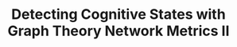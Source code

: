 ---
title: "Detecting Cognitive States with Graph Theory Network Metrics II"
project_id: 
date: 
conference_id: ""
presenters:
   - laura_buchanan
summary: "<p>OHBM, June 2014, Hamburg, Germany</p>"
file: /assets/presentations/Final_OHBM_Poster.pdf
filename: Final_OHBM_Poster.pdf
layout: presentation
---